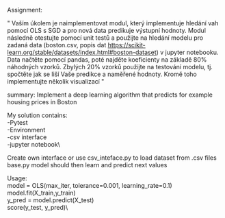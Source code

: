 Assignment:

"
Vaším úkolem je naimplementovat modul, který implementuje hledání vah pomocí OLS s SGD a pro nová data predikuje výstupní hodnoty. Modul následně otestujte pomocí unit testů a použijte na hledání modelu pro zadaná data (boston.csv, popis dat https://scikit-learn.org/stable/datasets/index.html#boston-dataset) v jupyter notebooku. Data načtěte pomocí pandas, poté najděte koeficienty na základě 80% náhodných vzorků. Zbylých 20% vzorků použijte na testování modelu, tj. spočtěte jak se liší Vaše predikce a naměřené hodnoty. Kromě toho implementujte několik visualizací
"

summary: Implement a deep learning algorithm that predicts for example housing prices in Boston


My solution contains:\
    -Pytest\
    -Environment\
    -csv interface\
    -jupyter notebook\

Create own interface or use csv_inteface.py to load dataset from .csv files\
base.py model should then learn and predict next values

Usage:\
    model = OLS(max_iter, tolerance=0.001, learning_rate=0.1)\
    model.fit(X_train,y_train)\
    y_pred = model.predict(X_test)\
    score(y_test, y_pred)\
